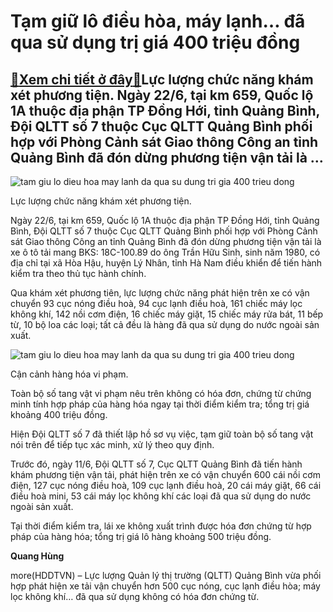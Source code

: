 Tạm giữ lô điều hòa, máy lạnh… đã qua sử dụng trị giá 400 triệu đồng
====================================================================

[:gift:Xem chi tiết ở đây:gift:](https://hddtvn.com/tam-giu-lo-dieu-hoa-may-lanh-da-qua-su-dung-tri-gia-400-trieu-dong/)Lực lượng chức năng khám xét phương tiện. Ngày 22/6, tại km 659, Quốc lộ 1A thuộc địa phận TP Đồng Hới, tỉnh Quảng Bình, Đội QLTT số 7 thuộc Cục QLTT Quảng Bình phối hợp với Phòng Cảnh sát Giao thông Công an tỉnh Quảng Bình đã đón dừng phương tiện vận tải là …
--------------------------------------------------------------------------------------------------------------------------------------------------------------------------------------------------------------------------------------------------------------------





![tam giu lo dieu hoa may lanh da qua su dung tri gia 400 trieu dong](https://haiquanonline.com.vn/stores/news_dataimages/hungdq/062020/23/16/in_article/0809_2.jpg?rt=20200623162958 "Tạm giữ lô điều hòa, máy lạnh… đã qua sử dụng trị giá 400 triệu đồng")


Lực lượng chức năng khám xét phương tiện.



Ngày 22/6, tại km 659, Quốc lộ 1A thuộc địa phận TP Đồng Hới, tỉnh Quảng Bình, Đội QLTT số 7 thuộc Cục QLTT Quảng Bình phối hợp với Phòng Cảnh sát Giao thông Công an tỉnh Quảng Bình đã đón dừng phương tiện vận tải là xe ô tô tải mang BKS: 18C-100.89 do ông Trần Hữu Sinh, sinh năm 1980, có địa chỉ tại xã Hòa Hậu, huyện Lý Nhân, tỉnh Hà Nam điều khiển để tiến hành kiểm tra theo thủ tục hành chính.


Qua khám xét phương tiên, lực lượng chức năng phát hiện trên xe có vận chuyển 93 cục nóng điều hoà, 94 cục lạnh điều hoà, 161 chiếc máy lọc không khí, 142 nồi cơm điện, 16 chiếc máy giặt, 15 chiếc máy rửa bát, 11 bếp từ, 10 bộ loa các loại; tất cả đều là hàng đã qua sử dụng do nước ngoài sản xuất.





![tam giu lo dieu hoa may lanh da qua su dung tri gia 400 trieu dong](https://haiquanonline.com.vn/stores/news_dataimages/hungdq/062020/23/16/in_article/0811_3.jpg?rt=20200623162958 "Tạm giữ lô điều hòa, máy lạnh… đã qua sử dụng trị giá 400 triệu đồng")


Cận cảnh hàng hóa vi phạm.



Toàn bộ số tang vật vi phạm nêu trên không có hóa đơn, chứng từ chứng minh tính hợp pháp của hàng hóa ngay tại thời điểm kiểm tra; tổng trị giá khoảng 400 triệu đồng.


Hiện Đội QLTT số 7 đã thiết lập hồ sơ vụ việc, tạm giữ toàn bộ số tang vật nói trên để tiếp tục xác minh, xử lý theo quy định.


Trước đó, ngày 11/6, Đội QLTT số 7, Cục QLTT Quảng Bình đã tiến hành khám phương tiện vận tải, phát hiện trên xe có vận chuyển 600 cái nồi cơm điện, 127 cục nóng điều hoà, 109 cục lạnh điều hoà, 20 cái máy giặt, 66 cái điều hoà mini, 53 cái máy lọc không khí các loại đã qua sử dụng do nước ngoài sản xuất.


Tại thời điểm kiểm tra, lái xe không xuất trình được hóa đơn chứng từ hợp pháp của hàng hóa; tổng trị giá lô hàng khoảng 500 triệu đồng.




**Quang Hùng**



more(HDDTVN) – Lực lượng Quản lý thị trường (QLTT) Quảng Bình vừa phối hợp phát hiện xe tải vận chuyển hơn 500 cục nóng, cục lạnh điều hòa; máy lọc không khí… đã qua sử dụng không có hóa đơn chứng từ.

